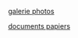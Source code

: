 [galerie photos](http://www.abamm.org/galphoto.html)

[documents papiers](http://www.abamm.org/polonais.html)

